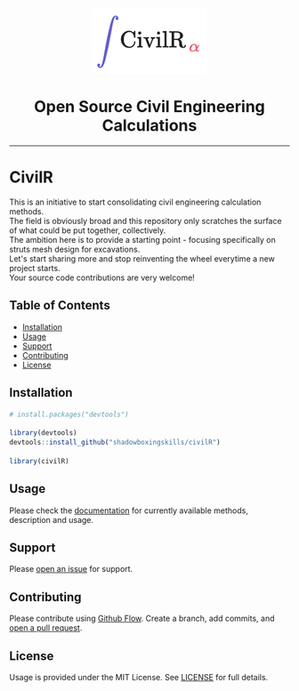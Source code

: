 <p align="center">
  <a href="https://valuegrid.io/pages/civim.html" target="_blank">
    <img border="0" alt="CivilR" src="CivilR_logo.png" width="auto" height="120">
  </a>
</p>

<h1 align="center">Open Source Civil Engineering Calculations</h1>

<hr/>

# CivilR

This is an initiative to start consolidating civil engineering calculation methods.<br>
The field is obviously broad and this repository only scratches the surface of what could be put together, collectively.<br>
The ambition here is to provide a starting point - focusing specifically on struts mesh design for excavations.<br>
Let's start sharing more and stop reinventing the wheel everytime a new project starts.<br>
Your source code contributions are very welcome!

## Table of Contents

- [Installation](#installation)
- [Usage](#usage)
- [Support](#support)
- [Contributing](#contributing)
- [License](#license)

## Installation

```r
# install.packages("devtools")

library(devtools)
devtools::install_github("shadowboxingskills/civilR")

library(civilR)
```

## Usage

Please check the <a href="https://github.com/shadowboxingskills/civilR/blob/master/doc/civilR_0.1.0.pdf" target="_blank">documentation</a> for currently available methods, description and usage. 


## Support

Please [open an issue](https://github.com/shadowboxingskills/civilR/issues/new) for support.

## Contributing

Please contribute using [Github Flow](https://guides.github.com/introduction/flow/). Create a branch, add commits, and [open a pull request](https://github.com/shadowboxingskills/civilR/compare/).

## License

Usage is provided under the MIT License. 
See [LICENSE](https://github.com/shadowboxingskills/civilR/blob/master/LICENSE) for full details.
